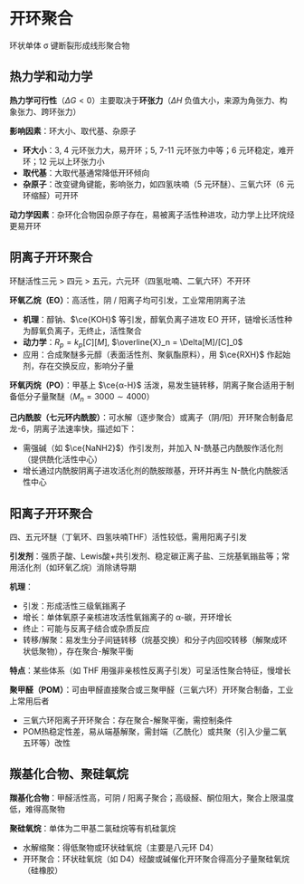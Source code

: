 # 开环聚合

环状单体 σ 键断裂形成线形聚合物

## 热力学和动力学

**热力学可行性**（$\Delta G < 0$）主要取决于**环张力**（$\Delta H$ 负值大小，来源为角张力、构象张力、跨环张力）

**影响因素**：环大小、取代基、杂原子

- **环大小**：3, 4 元环张力大，易开环；5, 7-11 元环张力中等；6 元环稳定，难开环；12 元以上环张力小
- **取代基**：大取代基通常降低开环倾向
- **杂原子**：改变键角键能，影响张力，如四氢呋喃（5 元环醚）、三氧六环（6 元环缩醛）可开环

**动力学因素**：杂环化合物因杂原子存在，易被离子活性种进攻，动力学上比环烷烃更易开环

## 阴离子开环聚合

环醚活性三元 > 四元 > 五元，六元环（四氢吡喃、二氧六环）不开环

**环氧乙烷（EO）**：高活性，阴 / 阳离子均可引发，工业常用阴离子法

- **机理**：醇钠、$\ce{KOH}$ 等引发，醇氧负离子进攻 EO 开环，链增长活性种为醇氧负离子，无终止，活性聚合
- **动力学**：$R_p = k_p [C] [M]$, $\overline{X}_n = \Delta[M]/[C]_0$
- 应用：合成聚醚多元醇（表面活性剂、聚氨酯原料），用 $\ce{RXH}$ 作起始剂，存在交换反应，影响分子量

**环氧丙烷（PO）**：甲基上 $\ce{α-H}$ 活泼，易发生链转移，阴离子聚合适用于制备低分子量聚醚（$M_n=3000\sim4000$）

**己内酰胺（七元环内酰胺）**：可水解（逐步聚合）或离子（阴/阳）开环聚合制备尼龙-6，阴离子法速率快，描述如下：

- 需强碱（如 $\ce{NaNH2}$）作引发剂，并加入 N-酰基己内酰胺作活化剂（提供酰化活性中心）
- 增长通过内酰胺阴离子进攻活化剂的酰胺羰基，开环并再生 N-酰化内酰胺活性中心

## 阳离子开环聚合

四、五元环醚（丁氧环、四氢呋喃THF）活性较低，需用阳离子引发

**引发剂**：强质子酸、Lewis酸+共引发剂、稳定碳正离子盐、三烷基氧鎓盐等；常用活化剂（如环氧乙烷）消除诱导期

**机理**：

- 引发：形成活性三级氧鎓离子
- 增长：单体氧原子亲核进攻活性氧鎓离子的 α-碳，开环增长
- 终止：可能与反离子结合或杂质反应
- 转移/解聚：易发生分子间链转移（烷基交换）和分子内回咬转移（解聚成环状低聚物），存在聚合-解聚平衡

**特点**：某些体系（如 THF 用强非亲核性反离子引发）可呈活性聚合特征，慢增长

**聚甲醛（POM）**：可由甲醛直接聚合或三聚甲醛（三氧六环）开环聚合制备，工业上常用后者

- 三氧六环阳离子开环聚合：存在聚合-解聚平衡，需控制条件
- POM热稳定性差，易从端基解聚，需封端（乙酰化）或共聚（引入少量二氧五环等）改性

## 羰基化合物、聚硅氧烷

**羰基化合物**：甲醛活性高，可阴 / 阳离子聚合；高级醛、酮位阻大，聚合上限温度低，难得高聚物

**聚硅氧烷**：单体为二甲基二氯硅烷等有机硅氯烷

- 水解缩聚：得低聚物或环状硅氧烷（主要是八元环 D4）
- 开环聚合：环状硅氧烷（如 D4）经酸或碱催化开环聚合得高分子量聚硅氧烷（硅橡胶）
